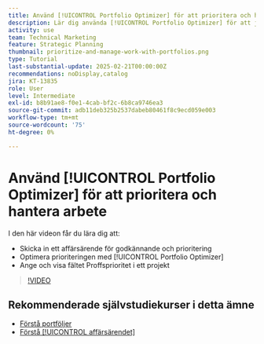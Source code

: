 ```yaml
---
title: Använd [!UICONTROL Portfolio Optimizer] för att prioritera och hantera arbete
description: Lär dig använda [!UICONTROL Portfolio Optimizer] för att jämföra och prioritera projekt i en portfölj.
activity: use
team: Technical Marketing
feature: Strategic Planning
thumbnail: prioritize-and-manage-work-with-portfolios.png
type: Tutorial
last-substantial-update: 2025-02-21T00:00:00Z
recommendations: noDisplay,catalog
jira: KT-13835
role: User
level: Intermediate
exl-id: b8b91ae8-f0e1-4cab-bf2c-6b8ca9746ea3
source-git-commit: adb11deb325b2537dabeb80461f8c9ecd059e003
workflow-type: tm+mt
source-wordcount: '75'
ht-degree: 0%

---
```


# Använd [!UICONTROL Portfolio Optimizer] för att prioritera och hantera arbete

I den här videon får du lära dig att:

* Skicka in ett affärsärende för godkännande och prioritering
* Optimera prioriteringen med [!UICONTROL Portfolio Optimizer]
* Ange och visa fältet Proffsprioritet i ett projekt

>[!VIDEO](https://video.tv.adobe.com/v/3446275/?quality=12&learn=on&enablevpops)

## Rekommenderade självstudiekurser i detta ämne

* [Förstå portföljer](/help/portfolios-and-programs/overview-of-adobe-workfront-portfolios.md)
* [Förstå [!UICONTROL affärsärendet]](/help/portfolios-and-programs/introduction-to-the-business-case.md)
